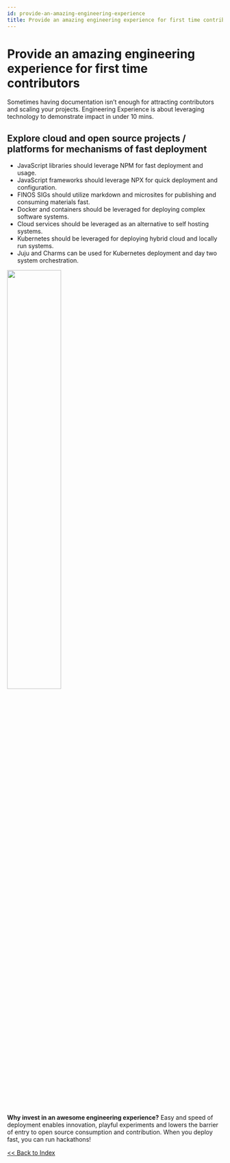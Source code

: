 ```yaml
---
id: provide-an-amazing-engineering-experience
title: Provide an amazing engineering experience for first time contributors
---
```


# Provide an amazing engineering experience for first time contributors

Sometimes having documentation isn’t enough for attracting contributors and scaling your projects. Engineering Experience is about leveraging technology to demonstrate impact in under 10 mins.

## Explore cloud and open source projects / platforms for mechanisms of fast deployment

- JavaScript libraries should leverage NPM for fast deployment and usage.
- JavaScript frameworks should leverage NPX for quick deployment and configuration.
- FINOS SIGs should utilize markdown and microsites for publishing and consuming materials fast.
- Docker and containers should be leveraged for deploying complex software systems.
- Cloud services should be leveraged as an alternative to self hosting systems.
- Kubernetes should be leveraged for deploying hybrid cloud and locally run systems.
- Juju and Charms can be used for Kubernetes deployment and day two system orchestration.

<img src="https://github.com/finos/community/blob/master/website/static/growing-your-project-community/devops.png?raw=true" width="50%"></img>

**Why invest in an awesome engineering experience?**
Easy and speed of deployment enables innovation, playful experiments and lowers the barrier of entry to open source consumption and contribution. When you deploy fast, you can run hackathons!

[<< Back to Index](README.md)
